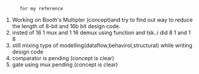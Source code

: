           for my reference 
1. Working on Booth's Multipler (concept)and try to find out way to reduce the length of 8-bit and 16b bit design code.
2. insted of 16 1 mux and 1 16 demux using function and tsk..i did 8 1 and 1 8
3. still mixing type of modelling(dataflow,behavirol,structural) while writing design code
4. comparator is pending (concept is clear)
5. gate using mux pending (concept is clear)
